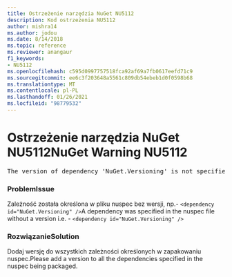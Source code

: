 ```yaml
---
title: Ostrzeżenie narzędzia NuGet NU5112
description: Kod ostrzeżenia NU5112
author: mishra14
ms.author: jodou
ms.date: 8/14/2018
ms.topic: reference
ms.reviewer: anangaur
f1_keywords:
- NU5112
ms.openlocfilehash: c595d0997757518fca92af69a7fb0617eefd71c9
ms.sourcegitcommit: ee6c3f203648a5561c809db54ebeb1d0f0598b68
ms.translationtype: MT
ms.contentlocale: pl-PL
ms.lasthandoff: 01/26/2021
ms.locfileid: "98779532"
---
```

# <a name="nuget-warning-nu5112"></a><span data-ttu-id="ee22c-103">Ostrzeżenie narzędzia NuGet NU5112</span><span class="sxs-lookup"><span data-stu-id="ee22c-103">NuGet Warning NU5112</span></span>
<pre>The version of dependency 'NuGet.Versioning' is not specified. Specify the version of dependency and rebuild your package.</pre>

### <a name="issue"></a><span data-ttu-id="ee22c-104">Problem</span><span class="sxs-lookup"><span data-stu-id="ee22c-104">Issue</span></span>

<span data-ttu-id="ee22c-105">Zależność została określona w pliku nuspec bez wersji, np.- `<dependency id="NuGet.Versioning" />`</span><span class="sxs-lookup"><span data-stu-id="ee22c-105">A dependency was specified in the nuspec file without a version i.e. - `<dependency id="NuGet.Versioning" />`</span></span>


### <a name="solution"></a><span data-ttu-id="ee22c-106">Rozwiązanie</span><span class="sxs-lookup"><span data-stu-id="ee22c-106">Solution</span></span>

<span data-ttu-id="ee22c-107">Dodaj wersję do wszystkich zależności określonych w zapakowaniu nuspec.</span><span class="sxs-lookup"><span data-stu-id="ee22c-107">Please add a version to all the dependencies specified in the nuspec being packaged.</span></span>

